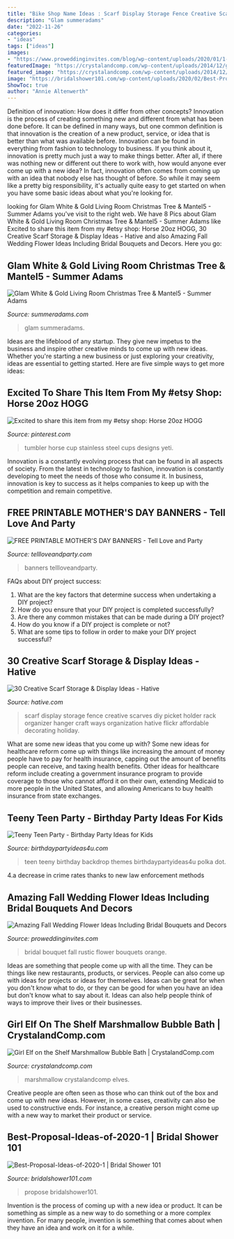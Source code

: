 ```yaml
---
title: "Bike Shop Name Ideas : Scarf Display Storage Fence Creative Scarves Diy Picket Holder Rack Organizer Hanger Craft Ways Organization Hative Flickr Affordable Decorating Holiday"
description: "Glam summeradams"
date: "2022-11-26"
categories:
- "ideas"
tags: ["ideas"]
images:
- "https://www.proweddinginvites.com/blog/wp-content/uploads/2020/01/1-2-15.jpg"
featuredImage: "https://crystalandcomp.com/wp-content/uploads/2014/12/girl-elf-on-the-shelf-.jpg"
featured_image: "https://crystalandcomp.com/wp-content/uploads/2014/12/girl-elf-on-the-shelf-.jpg"
image: "https://bridalshower101.com/wp-content/uploads/2020/02/Best-Proposal-Ideas-of-2020-1.png"
ShowToc: true
author: "Annie Altenwerth"
---
```



Definition of innovation: How does it differ from other concepts?
Innovation is the process of creating something new and different from what has been done before. It can be defined in many ways, but one common definition is that innovation is the creation of a new product, service, or idea that is better than what was available before. Innovation can be found in everything from fashion to technology to business.
If you think about it, innovation is pretty much just a way to make things better. After all, if there was nothing new or different out there to work with, how would anyone ever come up with a new idea? In fact, innovation often comes from coming up with an idea that nobody else has thought of before. So while it may seem like a pretty big responsibility, it's actually quite easy to get started on when you have some basic ideas about what you're looking for.

	

		
looking for Glam White &amp; Gold Living Room Christmas Tree &amp; Mantel5 - Summer Adams you've visit to the right web. We have 8 Pics about Glam White &amp; Gold Living Room Christmas Tree &amp; Mantel5 - Summer Adams like Excited to share this item from my #etsy shop: Horse 20oz HOGG, 30 Creative Scarf Storage &amp; Display Ideas - Hative and also Amazing Fall Wedding Flower Ideas Including Bridal Bouquets and Decors. Here you go:
		
    
## Glam White &amp; Gold Living Room Christmas Tree &amp; Mantel5 - Summer Adams

<img loading=lazy src="https://summeradams.com/wp-content/uploads/2019/11/Glam-White-Gold-Living-Room-Christmas-Tree-Mantel5.jpg" onerror="this.onerror=null;this.src='https://tse3.mm.bing.net/th?id=OIP.F4SBg6hZJpDPvTVykTVbXAHaLH&amp;pid=15.1';" alt="Glam White &amp; Gold Living Room Christmas Tree &amp; Mantel5 - Summer Adams">

_Source: summeradams.com_

>glam summeradams. 

	

Ideas are the lifeblood of any startup. They give new impetus to the business and inspire other creative minds to come up with new ideas. Whether you're starting a new business or just exploring your creativity, ideas are essential to getting started. Here are five simple ways to get more ideas: 

    
## Excited To Share This Item From My #etsy Shop: Horse 20oz HOGG

<img loading=lazy src="https://i.pinimg.com/736x/aa/9f/a8/aa9fa855b33e71a625331419a22e6b12.jpg" onerror="this.onerror=null;this.src='https://tse1.mm.bing.net/th?id=OIP.xUdAWghWCyTMaRfg6_wEmQHaJ3&amp;pid=15.1';" alt="Excited to share this item from my #etsy shop: Horse 20oz HOGG">

_Source: pinterest.com_

>tumbler horse cup stainless steel cups designs yeti. 

	

Innovation is a constantly evolving process that can be found in all aspects of society. From the latest in technology to fashion, innovation is constantly developing to meet the needs of those who consume it. In business, innovation is key to success as it helps companies to keep up with the competition and remain competitive.

    
## FREE PRINTABLE MOTHER&#039;S DAY BANNERS - Tell Love And Party

<img loading=lazy src="https://tellloveandparty.com/wp-content/uploads/2017/05/Mothers-day-DIY-gift-ideas2.jpg" onerror="this.onerror=null;this.src='https://tse2.mm.bing.net/th?id=OIP.gFbsmUIvy2jjTsZDzL7RpQHaLH&amp;pid=15.1';" alt="FREE PRINTABLE MOTHER&#039;S DAY BANNERS - Tell Love and Party">

_Source: tellloveandparty.com_

>banners tellloveandparty. 

	

FAQs about DIY project success:
1. What are the key factors that determine success when undertaking a DIY project?
2. How do you ensure that your DIY project is completed successfully? 
3. Are there any common mistakes that can be made during a DIY project? 
4. How do you know if a DIY project is complete or not? 
5. What are some tips to follow in order to make your DIY project successful?

    
## 30 Creative Scarf Storage &amp; Display Ideas - Hative

<img loading=lazy src="https://hative.com/wp-content/uploads/2015/03/scarf-storage-ideas/12-creative-scarf-storage-and-display-ideas.jpg" onerror="this.onerror=null;this.src='https://tse3.mm.bing.net/th?id=OIP.3Ur6d2t7CqYFuvTA_ughpAHaLT&amp;pid=15.1';" alt="30 Creative Scarf Storage &amp; Display Ideas - Hative">

_Source: hative.com_

>scarf display storage fence creative scarves diy picket holder rack organizer hanger craft ways organization hative flickr affordable decorating holiday. 

	

What are some new ideas that you come up with?
Some new ideas for healthcare reform come up with things like increasing the amount of money people have to pay for health insurance, capping out the amount of benefits people can receive, and taxing health benefits. Other ideas for healthcare reform include creating a government insurance program to provide coverage to those who cannot afford it on their own, extending Medicaid to more people in the United States, and allowing Americans to buy health insurance from state exchanges.

    
## Teeny Teen Party - Birthday Party Ideas For Kids

<img loading=lazy src="https://www.birthdaypartyideas4u.com/wp-content/uploads/2016/10/Teeny-Teen-Party-Polka-Dot-Backdrop.jpg" onerror="this.onerror=null;this.src='https://tse3.mm.bing.net/th?id=OIP.7q_H8RiTIum6wJAuOsCmUgHaLH&amp;pid=15.1';" alt="Teeny Teen Party - Birthday Party Ideas for Kids">

_Source: birthdaypartyideas4u.com_

>teen teeny birthday backdrop themes birthdaypartyideas4u polka dot. 

	

4.a decrease in crime rates thanks to new law enforcement methods

    
## Amazing Fall Wedding Flower Ideas Including Bridal Bouquets And Decors

<img loading=lazy src="https://www.proweddinginvites.com/blog/wp-content/uploads/2020/01/1-2-15.jpg" onerror="this.onerror=null;this.src='https://tse2.mm.bing.net/th?id=OIP.la0OlThXWyYlkFPaONLOEQHaMW&amp;pid=15.1';" alt="Amazing Fall Wedding Flower Ideas Including Bridal Bouquets and Decors">

_Source: proweddinginvites.com_

>bridal bouquet fall rustic flower bouquets orange. 

	

Ideas are something that people come up with all the time. They can be things like new restaurants, products, or services. People can also come up with ideas for projects or ideas for themselves. Ideas can be great for when you don't know what to do, or they can be good for when you have an idea but don't know what to say about it. Ideas can also help people think of ways to improve their lives or their businesses.

    
## Girl Elf On The Shelf Marshmallow Bubble Bath | CrystalandComp.com

<img loading=lazy src="https://crystalandcomp.com/wp-content/uploads/2014/12/girl-elf-on-the-shelf-.jpg" onerror="this.onerror=null;this.src='https://tse3.mm.bing.net/th?id=OIP.9ojFmy8W_hssMhL-3uis7gHaLG&amp;pid=15.1';" alt="Girl Elf on the Shelf Marshmallow Bubble Bath | CrystalandComp.com">

_Source: crystalandcomp.com_

>marshmallow crystalandcomp elves. 

	

Creative people are often seen as those who can think out of the box and come up with new ideas. However, in some cases, creativity can also be used to constructive ends. For instance, a creative person might come up with a new way to market their product or service.

    
## Best-Proposal-Ideas-of-2020-1 | Bridal Shower 101

<img loading=lazy src="https://bridalshower101.com/wp-content/uploads/2020/02/Best-Proposal-Ideas-of-2020-1.png" onerror="this.onerror=null;this.src='https://tse4.mm.bing.net/th?id=OIP.4qaK1d3sF1enP4AYk8KJAAHaQS&amp;pid=15.1';" alt="Best-Proposal-Ideas-of-2020-1 | Bridal Shower 101">

_Source: bridalshower101.com_

>propose bridalshower101. 

	

Invention is the process of coming up with a new idea or product. It can be something as simple as a new way to do something or a more complex invention. For many people, invention is something that comes about when they have an idea and work on it for a while.

